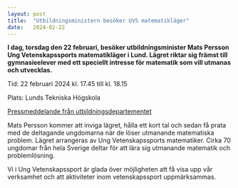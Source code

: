 ```yaml
---
layout: post
title:  "Utbildningsministern besöker UVS matematikläger"
date:   2024-02-22
---
```


**I dag, torsdag den 22 februari, besöker utbildningsminister Mats Persson Ung Vetenskapssports matematikläger i Lund. Lägret riktar sig främst till gymnasieelever med ett speciellt intresse för matematik som vill utmanas och utvecklas.**

Tid: 22 februari 2024 kl. 17.45 till kl. 18.15

Plats: Lunds Tekniska Högskola

[Pressmeddelande från utbildningsdepartementet](https://www.regeringen.se/pressmeddelanden/2024/02/mats-persson-besoker-matematiklager-i-lund/)

Mats Persson kommer att inviga lägret, hålla ett kort tal och sedan få prata med de deltagande ungdomarna när de löser utmanande matematiska problem. Lägret arrangeras av Ung Vetenskapssports matematiker. Cirka 70 ungdomar från hela Sverige deltar för att lära sig utmanande matematik och problemlösning. 

Vi i Ung Vetenskapssport är glada över möjligheten att få visa upp vår verksamhet och att aktiviteter inom vetenskapssport uppmärksammas.